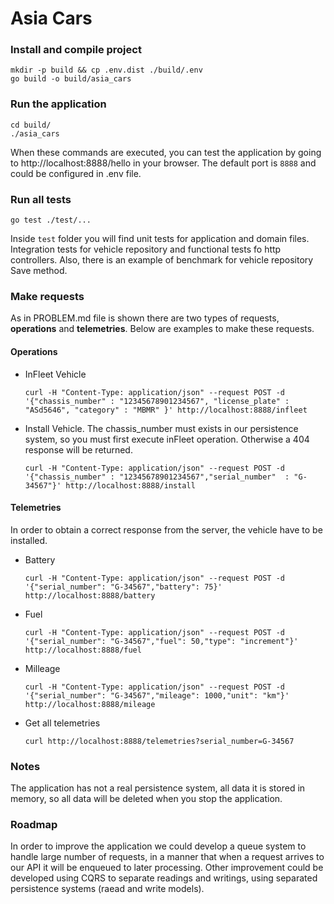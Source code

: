 # Asia Cars

### Install and compile project
```
mkdir -p build && cp .env.dist ./build/.env
go build -o build/asia_cars
```
### Run the application
```
cd build/
./asia_cars
```
When these commands are executed, you can test the application by going to http://localhost:8888/hello in your browser.
The default port is `8888` and could be configured in .env file.

### Run all tests
```
go test ./test/...
```
Inside `test` folder you will find unit tests for application and domain files. Integration tests for vehicle repository
and functional tests fo http controllers. Also, there is an example of benchmark for vehicle repository Save method.

### Make requests
As in PROBLEM.md file is shown there are two types of requests, **operations** and **telemetries**.
Below are examples to make these requests.

#### Operations
<ul>
<li>
InFleet Vehicle

```
curl -H "Content-Type: application/json" --request POST -d '{"chassis_number" : "12345678901234567", "license_plate" : "ASd5646", "category" : "MBMR" }' http://localhost:8888/infleet
```
</li>
<li>
Install Vehicle. The chassis_number must exists in our persistence system, so you must first execute inFleet operation.
Otherwise a 404 response will be returned.

```
curl -H "Content-Type: application/json" --request POST -d '{"chassis_number" : "12345678901234567","serial_number"  : "G-34567"}' http://localhost:8888/install
```
</li>
</ul>

#### Telemetries
In order to obtain a correct response from the server, the vehicle have to be installed.
<ul>
<li>
Battery

```
curl -H "Content-Type: application/json" --request POST -d '{"serial_number": "G-34567","battery": 75}' http://localhost:8888/battery
```
</li>
<li>
Fuel

```
curl -H "Content-Type: application/json" --request POST -d '{"serial_number": "G-34567","fuel": 50,"type": "increment"}' http://localhost:8888/fuel
```
</li>
<li>
Milleage

```
curl -H "Content-Type: application/json" --request POST -d '{"serial_number": "G-34567","mileage": 1000,"unit": "km"}' http://localhost:8888/mileage
```
</li>

<li>
Get all telemetries

```
curl http://localhost:8888/telemetries?serial_number=G-34567
```
</li>
</ul>

### Notes
The application has not a real persistence system, all data it is stored in memory, so all data will be deleted when you
stop the application.

### Roadmap
In order to improve the application we could develop a queue system to handle large number of requests, in a manner that
when a request arrives to our API it will be enqueued to later processing.
Other improvement could be developed using CQRS to separate readings and writings, using separated persistence systems (raead
and write models).